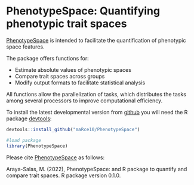 # PhenotypeSpace: Quantifying phenotypic trait spaces


[PhenotypeSpace](https://github.com/maRce10/PhenotypeSpace) is intended to facilitate the quantification of phenotypic space features.

 The package offers functions for:
   - Estimate absolute values of phenotypic spaces
   - Compare trait spaces across groups
   - Modify output formats to facilitate statistical analysis
   
All functions allow the parallelization of tasks, which distributes the tasks among several processors to improve computational efficiency. 


To install the latest developmental version from [github](https://github.com/) you will need the R package [devtools](https://cran.r-project.org/package=devtools):

```r
devtools::install_github("maRce10/PhenotypeSpace")

#load package
library(PhenotypeSpace)

```


Please cite [PhenotypeSpace](https://github.com/maRce10/PhenotypeSpace) as follows:

Araya-Salas, M. (2022), PhenotypeSpace: and R package to quantify and compare trait spaces. R package version 0.1.0.

